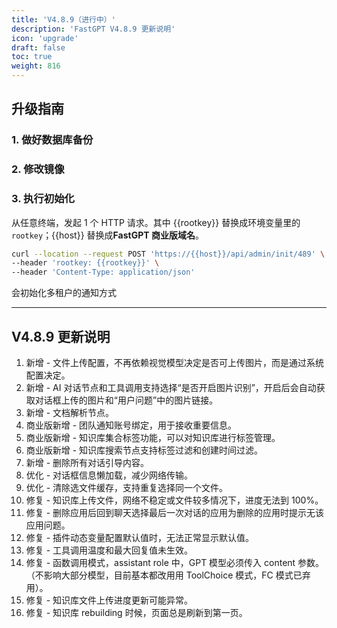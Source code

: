 ```yaml
---
title: 'V4.8.9（进行中）'
description: 'FastGPT V4.8.9 更新说明'
icon: 'upgrade'
draft: false
toc: true
weight: 816
---
```


## 升级指南

### 1. 做好数据库备份

### 2. 修改镜像


### 3. 执行初始化

从任意终端，发起 1 个 HTTP 请求。其中 {{rootkey}} 替换成环境变量里的 `rootkey`；{{host}} 替换成**FastGPT 商业版域名**。

```bash
curl --location --request POST 'https://{{host}}/api/admin/init/489' \
--header 'rootkey: {{rootkey}}' \
--header 'Content-Type: application/json'
```

会初始化多租户的通知方式

-------

## V4.8.9 更新说明

1. 新增 - 文件上传配置，不再依赖视觉模型决定是否可上传图片，而是通过系统配置决定。
2. 新增 - AI 对话节点和工具调用支持选择“是否开启图片识别”，开启后会自动获取对话框上传的图片和“用户问题”中的图片链接。
3. 新增 - 文档解析节点。
4. 商业版新增 - 团队通知账号绑定，用于接收重要信息。
5. 商业版新增 - 知识库集合标签功能，可以对知识库进行标签管理。
6. 商业版新增 - 知识库搜索节点支持标签过滤和创建时间过滤。
7. 新增 - 删除所有对话引导内容。
8. 优化 - 对话框信息懒加载，减少网络传输。
9. 优化 - 清除选文件缓存，支持重复选择同一个文件。
10. 修复 - 知识库上传文件，网络不稳定或文件较多情况下，进度无法到 100%。
11. 修复 - 删除应用后回到聊天选择最后一次对话的应用为删除的应用时提示无该应用问题。
12. 修复 - 插件动态变量配置默认值时，无法正常显示默认值。
13. 修复 - 工具调用温度和最大回复值未生效。
14. 修复 - 函数调用模式，assistant role 中，GPT 模型必须传入 content 参数。（不影响大部分模型，目前基本都改用用 ToolChoice 模式，FC 模式已弃用）。
15. 修复 - 知识库文件上传进度更新可能异常。
16. 修复 - 知识库 rebuilding 时候，页面总是刷新到第一页。
